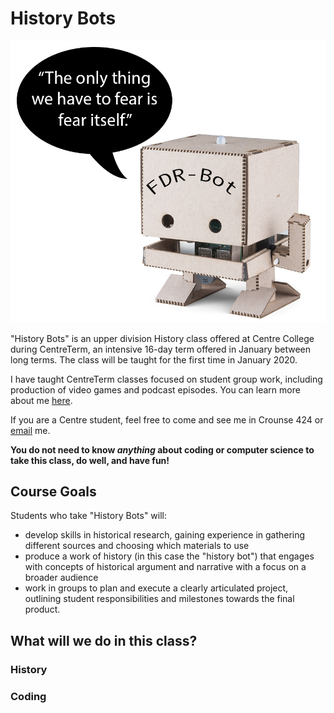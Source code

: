 # History Bots
![historybot](HistoryBot.png)

"History Bots" is an upper division History class offered at Centre College during CentreTerm, an intensive 16-day term offered in January between long terms. The class will be taught for the first time in January 2020.

I have taught CentreTerm classes focused on student group work, including production of video games and podcast episodes. You can learn more about me [here](https://profjohnharney.com/about-2/).

If you are a Centre student, feel free to come and see me in Crounse 424 or [email](mailto:john.harney@centre.edu) me.

**You do not need to know _anything_ about coding or computer science to take this class, do well, and have fun!**

## Course Goals
Students who take "History Bots" will:
- develop skills in historical research, gaining experience in gathering different sources and choosing which materials to use
- produce a work of history (in this case the "history bot") that engages with concepts of historical argument and narrative with a focus on a broader audience
- work in groups to plan and execute a clearly articulated project, outlining student responsibilities and milestones towards the final product.

## What will we do in this class?

### History

### Coding



